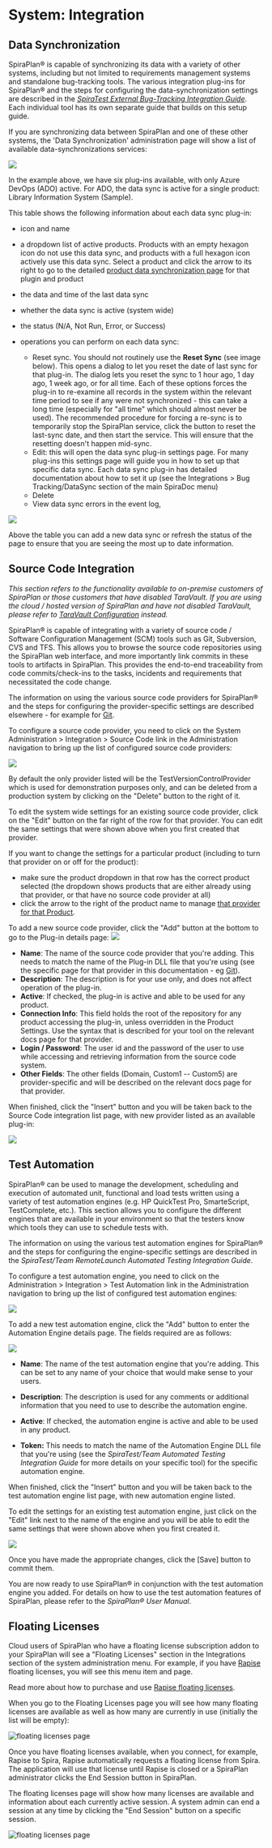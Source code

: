 # System: Integration


## Data Synchronization

SpiraPlan® is capable of synchronizing its data with a variety of other systems, including but not limited to requirements management systems and standalone bug-tracking tools. The various integration plug-ins for SpiraPlan® and the steps for configuring the data-synchronization settings are described in the *[SpiraTest External Bug-Tracking Integration Guide](../External-Bug-Tracking-Integration/Setting-up-Data-Synchronization.md)*. Each individual tool has its own separate guide that builds on this setup guide.

If you are synchronizing data between SpiraPlan and one of these other systems, the 'Data Synchronization' administration page will show a list of available data-synchronizations services:

![](img/System_Integration_Data_Synchronization_List.png)

In the example above, we have six plug-ins available, with only Azure DevOps (ADO) active. For ADO, the data sync is active for a single product: Library Information System (Sample).

This table shows the following information about each data sync plug-in:

- icon and name
- a dropdown list of active products. Products with an empty hexagon icon do not use this data sync, and products with a full hexagon icon actively use this data sync. Select a product and click the arrow to its right to go to the detailed [product data synchronization page](Product-General-Settings.md#data-synchronization) for that plugin and product
- the data and time of the last data sync
- whether the data sync is active (system wide)
- the status (N/A, Not Run, Error, or Success)
- operations you can perform on each data sync: 

    - Reset sync. You should not routinely use the **Reset Sync** (see image below). This opens a dialog to let you reset the date of last sync for that plug-in. The dialog lets you reset the sync to 1 hour ago, 1 day ago, 1 week ago, or for all time. Each of these options forces the plug-in to re-examine all records in the system within the relevant time period to see if any were not synchronized - this can take a long time (especially for "all time" which should almost never be used). The recommended procedure for forcing a re-sync is to temporarily stop the SpiraPlan service, click the button to reset the last-sync date, and then start the service. This will ensure that the resetting doesn't happen mid-sync.
    - Edit: this will open the data sync plug-in settings page. For many plug-ins this settings page will guide you in how to set up that specific data sync. Each data sync plug-in has detailed documentation about how to set it up (see the Integrations > Bug Tracking/DataSync section of the main SpiraDoc menu)
    - Delete
    - View data sync errors in the event log, 
    
![](img/System_Integration_reset-data-sync.png)

Above the table you can add a new data sync or refresh the status of the page to ensure that you are seeing the most up to date information. 


## Source Code Integration

*This section refers to the functionality available to on-premise customers of SpiraPlan or those customers that have disabled TaraVault. If you are using the cloud / hosted version of SpiraPlan and have not disabled TaraVault, please refer to [TaraVault Configuration](../System/#taravault) instead.*

SpiraPlan® is capable of integrating with a variety of source code / Software Configuration Management (SCM) tools such as Git, Subversion, CVS and TFS. This allows you to browse the source code repositories using the SpiraPlan web interface, and more importantly link commits in these tools to artifacts in SpiraPlan. This provides the end-to-end traceability from code commits/check-ins to the tasks, incidents and requirements that necessitated the code change.

The information on using the various source code providers for SpiraPlan® and the steps for configuring the provider-specific settings are described elsewhere - for example for [Git](../../Version-Control-Integration/Integrating-with-Git/).

To configure a source code provider, you need to click on the System Administration \> Integration \> Source Code link in the Administration navigation to bring up the list of configured source code providers:

![](img/System_Integration_76.png)

By default the only provider listed will be the TestVersionControlProvider which is used for demonstration purposes only, and can be deleted from a production system by clicking on the "Delete" button to the right of it.

To edit the system wide settings for an existing source code provider, click on the "Edit" button on the far right of the row for that provider. You can edit the same settings that were shown above when you first created that provider.

If you want to change the settings for a particular product (including to turn that provider on or off for the product):

- make sure the product dropdown in that row has the correct product selected (the dropdown shows products that are either already using that provider, or that have no source code provider at all)
- click the arrow to the right of the product name to manage [that provider for that Product](../Product-General-Settings/#source-code).

To add a new source code provider, click the "Add" button at the bottom to go to the Plug-in details page:
![](img/System_Integration_77.png)

-   **Name**: The name of the source code provider that you're adding. This needs to match the name of the Plug-in DLL file that you're using (see the specific page for that provider in this documentation - eg [Git](../../Version-Control-Integration/Integrating-with-Git/)).
-   **Description**: The description is for your use only, and does not affect operation of the plug-in.
-   **Active**: If checked, the plug-in is active and able to be used for any product.
-   **Connection Info**: This field holds the root of the repository for any product accessing the plug-in, unless overridden in the Product Settings. Use the syntax that is described for your tool on the relevant docs page for that provider. 
-   **Login / Password**: The user id and the password of the user to use while accessing and retrieving information from the source code system.
-   **Other Fields**: The other fields (Domain, Custom1 -- Custom5) are provider-specific and will be described on the relevant docs page for that provider.

When finished, click the "Insert" button and you will be taken back to the Source Code integration list page, with new provider listed as an available plug-in:

![](img/System_Integration_78.png)


## Test Automation

SpiraPlan® can be used to manage the development, scheduling and execution of automated unit, functional and load tests written using a variety of test automation engines (e.g. HP QuickTest Pro, SmarteScript, TestComplete, etc.). This section allows you to configure the different engines that are available in your environment so that the testers know which tools they can use to schedule tests with.

The information on using the various test automation engines for SpiraPlan® and the steps for configuring the engine-specific settings are described in the *SpiraTest/Team RemoteLaunch Automated Testing Integration Guide*.

To configure a test automation engine, you need to click on the Administration \> Integration \> Test Automation link in the Administration navigation to bring up the list of configured test automation engines:

![](img/System_Integration_79.png)

To add a new test automation engine, click the "Add" button to enter the Automation Engine details page. The fields required are as follows:

![](img/System_Integration_80.png)

-   **Name**: The name of the test automation engine that you're adding. This can be set to any name of your choice that would make sense to your users.

-   **Description**: The description is used for any comments or additional information that you need to use to describe the automation engine.

-   **Active**: If checked, the automation engine is active and able to be used in any product.

-   **Token:** This needs to match the name of the Automation Engine DLL file that you're using (see the *SpiraTest/Team Automated Testing Integration Guide* for more details on your specific tool) for the specific automation engine.

When finished, click the "Insert" button and you will be taken back to the test automation engine list page, with new automation engine listed.

To edit the settings for an existing test automation engine, just click on the "Edit" link next to the name of the engine and you will be able to edit the same settings that were shown above when you first created it.

![](img/System_Integration_81.png)

Once you have made the appropriate changes, click the \[Save\] button to commit them.

You are now ready to use SpiraPlan® in conjunction with the test automation engine you added. For details on how to use the test automation features of SpiraPlan, please refer to the *SpiraPlan® User Manual*.


## Floating Licenses
Cloud users of SpiraPlan who have a floating license subscription addon to your SpiraPlan will see a "Floating Licenses" section in the Integrations section of the system administration menu. For example, if you have [Rapise](https://www.inflectra.com/Rapise/) floating licenses, you will see this menu item and page.

Read more about how to purchase and use [Rapise floating licenses](https://rapisedoc.inflectra.com/Manuals/Rapise_Installation_Guide/#floating-license).

When you go to the Floating Licenses page you will see how many floating licenses are available as well as how many are currently in use (initially the list will be empty):

![floating licenses page](img/System_Integration_floating_licenses.png)

Once you have floating licenses available, when you connect, for example, Rapise to Spira, Rapise automatically requests a floating license from Spira. The application will use that license until Rapise is closed or a SpiraPlan administrator clicks the End Session button in SpiraPlan.

The floating licenses page will show how many licenses are available and information about each currently active session. A system admin can end a session at any time by clicking the "End Session" button on a specific session.

![floating licenses page](img/System_Integration_floating_licenses2.png)